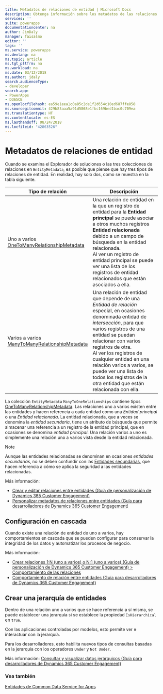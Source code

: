 ```yaml
---
title: Metadatos de relaciones de entidad | Microsoft Docs
description: Obtenga información sobre los metadatos de las relaciones de entidad que se usan en Common Data Service for Apps.
services: ''
suite: powerapps
documentationcenter: na
author: JimDaly
manager: faisalmo
editor: ''
tags: ''
ms.service: powerapps
ms.devlang: na
ms.topic: article
ms.tgt_pltfrm: na
ms.workload: na
ms.date: 03/12/2018
ms.author: jdaly
search.audienceType:
- developer
search.app:
- PowerApps
- D365CE
ms.openlocfilehash: ea59e1eea1c0a85c2de1f2d654c10ed687ffe858
ms.sourcegitcommit: 429b83aaa5a91d5868e1fbc169bed1bac0c709ea
ms.translationtype: HT
ms.contentlocale: es-ES
ms.lasthandoff: 08/24/2018
ms.locfileid: "42863526"
---
```

# <a name="entity-relationship-metadata"></a>Metadatos de relaciones de entidad

Cuando se examina el Explorador de soluciones o las tres colecciones de relaciones en `EntityMetadata`, es posible que piense que hay tres tipos de relaciones de entidad. En realidad, hay solo dos, como se muestra en la tabla siguiente.

|Tipo de relación|Descripción|
|--|--|
|Uno a varios<br />[OneToManyRelationshipMetadata](/dotnet/api/microsoft.xrm.sdk.metadata.onetomanyrelationshipmetadata)|Una relación de entidad en la que un registro de entidad para la **Entidad principal** se puede asociar a otros muchos registros **Entidad relacionada** debido a un campo de búsqueda en la entidad relacionada.<br />Al ver un registro de entidad principal se puede ver una lista de los registros de entidad relacionados que están asociados a ella.|
|Varios a varios<br />[ManyToManyRelationshipMetadata](/dotnet/api/microsoft.xrm.sdk.metadata.manytomanyrelationshipmetadata)|Una relación de entidad que depende de una *Entidad de relación* especial, en ocasiones denominada entidad de *intersección*, para que varios registros de una entidad se puedan relacionar con varios registros de otra.<br />Al ver los registros de cualquier entidad en una relación varios a varios, se puede ver una lista de todos los registros de la otra entidad que están relacionada con ella.|

La colección `EntityMetadata` `ManyToOneRelationships` contiene tipos [OneToManyRelationshipMetadata](/dotnet/api/microsoft.xrm.sdk.metadata.onetomanyrelationshipmetadata). Las relaciones uno a varios existen entre las entidades y hacen referencia a cada entidad como una *Entidad principal* o una *Entidad relacionada*. La entidad relacionada, que a veces se denomina la *entidad secundaria*, tiene un atributo de búsqueda que permite almacenar una referencia a un registro de la entidad principal, que en ocasiones se denomina *entidad principal*. Una relación varios a uno es simplemente una relación uno a varios vista desde la entidad relacionada.

> [!NOTE]
> Aunque las entidades relacionadas se denominan en ocasiones *entidades secundarias*, no se deben confundir con las [Entidades secundarias](entity-metadata.md#child-entities), que hacen referencia a cómo se aplica la seguridad a las entidades relacionadas.

Más información:
- [Crear y editar relaciones entre entidades (Guía de personalización de Dynamics 365 Customer Engagement)](/dynamics365/customer-engagement/customize/create-edit-entity-relationships)
- [Personalizar metadatos de relaciones entre entidades (Guía para desarrolladores de Dynamics 365 Customer Engagement)](/dynamics365/customer-engagement/developer/customize-entity-relationship-metadata)

## <a name="cascade-configuration"></a>Configuración en cascada

Cuando existe una relación de entidad de uno a varios, hay comportamientos en cascada que se pueden configurar para conservar la integridad de los datos y automatizar los procesos de negocio.

Más información:

- [Crear relaciones 1:N (uno a varios) o N:1 (uno a varios) (Guía de personalización de Dynamics 365 Customer Engagement) > Comportamiento de las relaciones](/dynamics365/customer-engagement/customize/create-and-edit-1n-relationships#relationship-behavior)
- [Comportamiento de relación entre entidades (Guía para desarrolladores de Dynamics 365 Customer Engagement)](/dynamics365/customer-engagement/developer/entity-relationship-behavior)


## <a name="create-a-hierarchy-of-entities"></a>Crear una jerarquía de entidades

Dentro de una relación uno a varios que se hace referencia a sí misma, se puede establecer una jerarquía si se establece la propiedad `IsHierarchical` en `true`.

Con las aplicaciones controladas por modelos, esto permite ver e interactuar con la jerarquía. 

Para los desarrolladores, esto habilita nuevos tipos de consultas basadas en la jerarquía con los operadores `Under` y `Not Under`.

Más información: [Consultar y visualizar datos jerárquicos (Guía para desarrolladores de Dynamics 365 Customer Engagement)](/dynamics365/customer-engagement/customize/query-visualize-hierarchical-data)

### <a name="see-also"></a>Vea también

[Entidades de Common Data Service for Apps](entities.md)
